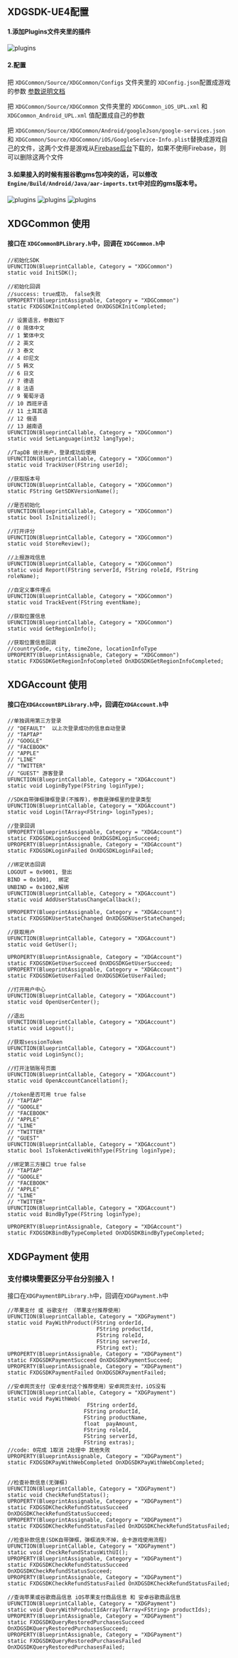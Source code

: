 ## XDGSDK-UE4配置

#### 1.添加Plugins文件夹里的插件
![plugins](./Demo_4.27/image/plugins.png)


#### 2.配置
把 `XDGCommon/Source/XDGCommon/Configs` 文件夹里的 `XDConfig.json`配置成游戏的参数 [参数说明文档](https://docs.xdglobalapi.com/docs/guide/guide_get_started)

把 `XDGCommon/Source/XDGCommon` 文件夹里的 `XDGCommon_iOS_UPL.xml` 和 `XDGCommon_Android_UPL.xml` 值配置成自己的参数

把 `XDGCommon/Source/XDGCommon/Android/googleJson/google-services.json` 和 `XDGCommon/Source/XDGCommon/iOS/GoogleService-Info.plist`替换成游戏自己的文件，这两个文件是游戏从[Firebase后台](https://console.firebase.google.com/)下载的，如果不使用Firebase，则可以删除这两个文件


#### 3.如果接入的时候有报谷歌gms包冲突的话，可以修改 `Engine/Build/Android/Java/aar-imports.txt`中对应的gms版本号。
![plugins](./Demo_4.27/image/gms01.png)
![plugins](./Demo_4.27/image/gms02.png)
![plugins](./Demo_4.27/image/gms03.png)


## XDGCommon 使用

#### 接口在 `XDGCommonBPLibrary.h`中，回调在 `XDGCommon.h`中

```
//初始化SDK
UFUNCTION(BlueprintCallable, Category = "XDGCommon")
static void InitSDK();

//初始化回调
//success: true成功， false失败
UPROPERTY(BlueprintAssignable, Category = "XDGCommon")
static FXDGSDKInitCompleted OnXDGSDKInitCompleted;

// 设置语言，参数如下
// 0 简体中文
// 1 繁体中文
// 2 英文
// 3 泰文
// 4 印尼文
// 5 韩文
// 6 日文
// 7 德语
// 8 法语
// 9 葡萄牙语
// 10 西班牙语
// 11 土耳其语
// 12 俄语
// 13 越南语
UFUNCTION(BlueprintCallable, Category = "XDGCommon")
static void SetLanguage(int32 langType);

//TapDB 统计用户，登录成功后使用
UFUNCTION(BlueprintCallable, Category = "XDGCommon")
static void TrackUser(FString userId);

//获取版本号
UFUNCTION(BlueprintCallable, Category = "XDGCommon")
static FString GetSDKVersionName();

//是否初始化
UFUNCTION(BlueprintCallable, Category = "XDGCommon")
static bool IsInitialized();

//打开评分
UFUNCTION(BlueprintCallable, Category = "XDGCommon")
static void StoreReview();

//上报游戏信息
UFUNCTION(BlueprintCallable, Category = "XDGCommon")
static void Report(FString serverId, FString roleId, FString roleName);

//自定义事件埋点
UFUNCTION(BlueprintCallable, Category = "XDGCommon")
static void TrackEvent(FString eventName);

//获取位置信息
UFUNCTION(BlueprintCallable, Category = "XDGCommon")
static void GetRegionInfo();

//获取位置信息回调
//countryCode, city, timeZone, locationInfoType
UPROPERTY(BlueprintAssignable, Category = "XDGCommon")
static FXDGSDKGetRegionInfoCompleted OnXDGSDKGetRegionInfoCompleted;
```

## XDGAccount 使用

#### 接口在`XDGAccountBPLibrary.h`中，回调在`XDGAccount.h`中

```
//单独调用第三方登录 
// "DEFAULT"  以上次登录成功的信息自动登录
// "TAPTAP"
// "GOOGLE"
// "FACEBOOK"
// "APPLE"
// "LINE"
// "TWITTER"
// "GUEST" 游客登录
UFUNCTION(BlueprintCallable, Category = "XDGAccount")
static void LoginByType(FString loginType);

//SDK自带弹框弹框登录(不推荐)，参数是弹框里的登录类型
UFUNCTION(BlueprintCallable, Category = "XDGAccount")
static void Login(TArray<FString> loginTypes);

//登录回调   
UPROPERTY(BlueprintAssignable, Category = "XDGAccount")
static FXDGSDKLoginSucceed OnXDGSDKLoginSucceed;
UPROPERTY(BlueprintAssignable, Category = "XDGAccount")
static FXDGSDKLoginFailed OnXDGSDKLoginFailed;

//绑定状态回调
LOGOUT = 0x9001, 登出
BIND = 0x1001,  绑定
UNBIND = 0x1002,解绑
UFUNCTION(BlueprintCallable, Category = "XDGAccount")
static void AddUserStatusChangeCallback();

UPROPERTY(BlueprintAssignable, Category = "XDGAccount")
static FXDGSDKUserStateChanged OnXDGSDKUserStateChanged;

//获取用户
UFUNCTION(BlueprintCallable, Category = "XDGAccount")
static void GetUser();

UPROPERTY(BlueprintAssignable, Category = "XDGAccount")
static FXDGSDKGetUserSucceed OnXDGSDKGetUserSucceed;
UPROPERTY(BlueprintAssignable, Category = "XDGAccount")
static FXDGSDKGetUserFailed OnXDGSDKGetUserFailed;

//打开用户中心
UFUNCTION(BlueprintCallable, Category = "XDGAccount")
static void OpenUserCenter();

//退出
UFUNCTION(BlueprintCallable, Category = "XDGAccount")
static void Logout();

//获取sessionToken
UFUNCTION(BlueprintCallable, Category = "XDGAccount")
static void LoginSync();

//打开注销账号页面
UFUNCTION(BlueprintCallable, Category = "XDGAccount")
static void OpenAccountCancellation();

//token是否可用 true false
// "TAPTAP"
// "GOOGLE"
// "FACEBOOK"
// "APPLE"
// "LINE"
// "TWITTER"
// "GUEST"
UFUNCTION(BlueprintCallable, Category = "XDGAccount")
static bool IsTokenActiveWithType(FString loginType);   

//绑定第三方接口 true false
// "TAPTAP"
// "GOOGLE"
// "FACEBOOK"
// "APPLE"
// "LINE"
// "TWITTER"
UFUNCTION(BlueprintCallable, Category = "XDGAccount")
static void BindByType(FString loginType);    

UPROPERTY(BlueprintAssignable, Category = "XDGAccount")
static FXDGSDKBindByTypeCompleted OnXDGSDKBindByTypeCompleted;

```

## XDGPayment 使用
### 支付模块需要区分平台分别接入！

接口在`XDGPaymentBPLibrary.h`中，回调在`XDGPayment.h`中

```
//苹果支付 或 谷歌支付 （苹果支付推荐使用）
UFUNCTION(BlueprintCallable, Category = "XDGPayment") 
static void PayWithProduct(FString orderId,
                            FString productId,
                            FString roleId,
                            FString serverId,
                            FString ext);
UPROPERTY(BlueprintAssignable, Category = "XDGPayment")
static FXDGSDKPaymentSucceed OnXDGSDKPaymentSucceed;
UPROPERTY(BlueprintAssignable, Category = "XDGPayment")
static FXDGSDKPaymentFailed OnXDGSDKPaymentFailed;

//安卓网页支付（安卓支付这个推荐使用）安卓网页支付，iOS没有
UFUNCTION(BlueprintCallable, Category = "XDGPayment") 
static void PayWithWeb(
                         FString orderId,
                        FString productId, 
                        FString productName,
                        float  payAmount,
                        FString roleId,
                        FString serverId,        
                        FString extras);
//code: 0完成 1取消 2处理中 其他失败
UPROPERTY(BlueprintAssignable, Category = "XDGPayment")
static FXDGSDKPayWithWebCompleted OnXDGSDKPayWithWebCompleted;
                        

//检查补款信息(无弹框)
UFUNCTION(BlueprintCallable, Category = "XDGPayment")
static void CheckRefundStatus();
UPROPERTY(BlueprintAssignable, Category = "XDGPayment")
static FXDGSDKCheckRefundStatusSucceed OnXDGSDKCheckRefundStatusSucceed;
UPROPERTY(BlueprintAssignable, Category = "XDGPayment")
static FXDGSDKCheckRefundStatusFailed OnXDGSDKCheckRefundStatusFailed;

//检查补款信息(SDK自带弹框，弹框消失不掉，会卡游戏使用流程)
UFUNCTION(BlueprintCallable, Category = "XDGPayment")
static void CheckRefundStatusWithUI();
UPROPERTY(BlueprintAssignable, Category = "XDGPayment")
static FXDGSDKCheckRefundStatusSucceed OnXDGSDKCheckRefundStatusSucceed;
UPROPERTY(BlueprintAssignable, Category = "XDGPayment")
static FXDGSDKCheckRefundStatusFailed OnXDGSDKCheckRefundStatusFailed;
                            
//查询苹果或谷歌商品信息 iOS苹果支付商品信息 和 安卓谷歌商品信息
UFUNCTION(BlueprintCallable, Category = "XDGPayment")
static void QueryWithProductIdArray(TArray<FString> productIds); 
UPROPERTY(BlueprintAssignable, Category = "XDGPayment")
static FXDGSDKQueryRestoredPurchasesSucceed OnXDGSDKQueryRestoredPurchasesSucceed;
UPROPERTY(BlueprintAssignable, Category = "XDGPayment")
static FXDGSDKQueryRestoredPurchasesFailed OnXDGSDKQueryRestoredPurchasesFailed;
```

